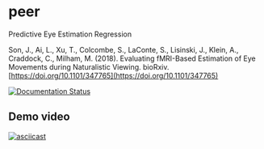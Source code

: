 # peer
Predictive Eye Estimation Regression

Son, J., Ai, L., Xu, T., Colcombe, S., LaConte, S., Lisinski, J., Klein, A., Craddock, C., Milham, M. (2018). Evaluating fMRI-Based Estimation of Eye Movements during Naturalistic Viewing. bioRxiv. [https://doi.org/10.1101/347765](https://doi.org/10.1101/347765)

[![Documentation Status](https://readthedocs.org/projects/peer/badge/?version=latest)](https://peer.readthedocs.io/en/latest/?badge=latest)

## Demo video
[![asciicast](https://asciinema.org/a/aGwQBDkP65d4OAZRFC006dOTK.png)](https://asciinema.org/a/aGwQBDkP65d4OAZRFC006dOTK)
